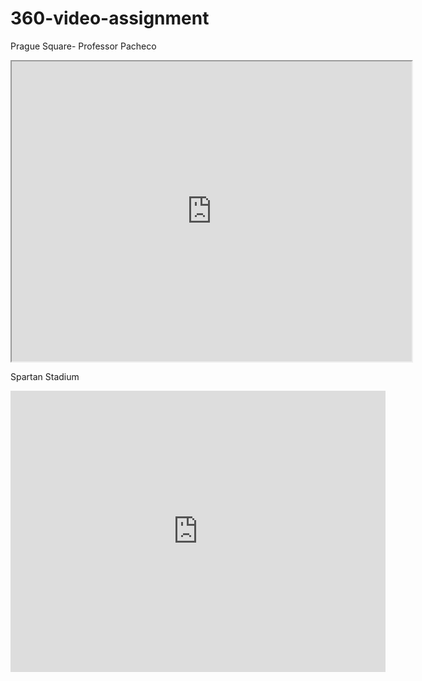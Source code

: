 # 360-video-assignment
Prague Square- Professor Pacheco

<iframe src="https://drive.google.com/file/d/1crJgNMl4SJSRxq4hRKma_rw-Z75usIWX/preview" width="640" height="480" allow="autoplay"></iframe>

Spartan Stadium 

<iframe src="https://www.google.com/maps/embed?pb=!4v1644896604556!6m8!1m7!1sCAoSLEFGMVFpcE5pZVJLX2FoOWp1TXp6V2FaYnNMUUNBdE5XSVpMWmtpMER3RGdU!2m2!1d42.726549999999996!2d-84.48505899999999!3f26!4f0!5f0.7820865974627469" width="600" height="450" style="border:0;" allowfullscreen="" loading="lazy"></iframe>
